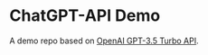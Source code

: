 # ChatGPT-API Demo

A demo repo based on [OpenAI GPT-3.5 Turbo API](https://platform.openai.com/docs/guides/chat).
